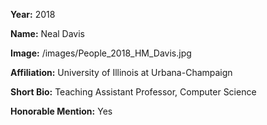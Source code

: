 **Year:** 2018

**Name:** Neal Davis

**Image:** /images/People_2018_HM_Davis.jpg

**Affiliation:** University of Illinois at Urbana-Champaign

**Short Bio:** Teaching Assistant Professor, Computer Science

**Honorable Mention:** Yes
